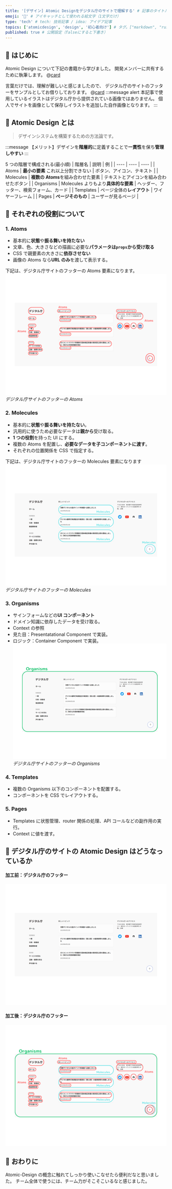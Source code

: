 ```yaml
---
title: '[デザイン] Atomic Designをデジタル庁のサイトで理解する' # 記事のタイトル
emoji: '🎨' # アイキャッチとして使われる絵文字（1文字だけ）
type: 'tech' # tech: 技術記事 / idea: アイデア記事
topics: ['atomicdesign', 'design', '初心者向け'] # タグ。["markdown", "rust", "aws"]のように指定する
published: true # 公開設定（falseにすると下書き）
---
```


## 🌱 はじめに

Atomic Design について下記の書籍から学びました。
開発メンバーに共有するために執筆します。
@[card](https://gihyo.jp/book/2022/978-4-297-12916-3)

言葉だけでは、理解が難しいと感じましたので、
デジタル庁のサイトのフッターをサンプルとしてお借りしております。
@[card](https://www.digital.go.jp/)
:::message alert
本記事で使用しているイラストはデジタル庁から提供されている画像ではありません。
個人でサイトを画像として保存しイラストを追加した自作画像となります。
:::

## 🌱 Atomic Design とは

> デザインシステムを構築するための方法論です。

:::message
【メリット】デザインを**階層的**に定義することで**一貫性**を保ち**管理しやすい**
:::

5 つの階層で構成される(最小順)
| 階層名 | 説明 | 例 |
| ---- | ---- | ---- |
| Atoms | **最小の要素** これ以上分割できない | ボタン、アイコン、テキスト |
| Molecules | **複数の Atoms**を組み合わせた要素 | テキストとアイコンを組み合わせたボタン |
| Organisms | Molecules よりもより**具体的な要素** | ヘッダー、フッター、検索フォーム、カード |
| Templates | ページ全体の**レイアウト** | ワイヤーフレーム |
| Pages | **ページそのもの** | ユーザーが見るページ |

## 🌱 それぞれの役割について

### 1. Atoms

- 基本的に**状態**や**振る舞いを持たない**
- 文章、色、大きさなどの描画に必要な**パラメータは`props`から受け取る**
- CSS で親要素の大きさに**依存させない**
- 画像の Atoms なら**URL のみ**を渡して表示する。

下記は、デジタル庁サイトのフッターの Atoms 要素になります。
![Atomic-Design-Atoms](/images/articles/atomic-design-for-digital/Atomic-Design-Atoms.png)
_デジタル庁サイトのフッターの Atoms_

### 2. Molecules

- 基本的に**状態**や**振る舞いを持たない**。
- 汎用的に使うため必要なデータは**親から**受け取る。
- **1 つの役割**を持った UI にする。
- 複数の Atoms を配置し、**必要なデータを子コンポーネントに渡す**。
- それぞれの位置関係を CSS で指定する。

下記は、デジタル庁サイトのフッターの Molecules 要素になります
![Atomic-Design-Molecules](/images/articles/atomic-design-for-digital/Atomic-Design-Molecules.png)
_デジタル庁サイトのフッターの Molecules_

### 3. Organisms

- サインフォームなどの**UI コンポーネント**
- ドメイン知識に依存したデータを受け取る。
- Context の参照
- 見た目：Presentatational Component で実装。
- ロジック：Container Component で実装。
  ![Atomic-Design-Organisms](/images/articles/atomic-design-for-digital/Atomic-Design-Organisms.png)
  _デジタル庁サイトのフッターの Organisms_

### 4. Templates

- 複数の Organisms 以下のコンポーネントを配置する。
- コンポーネントを CSS でレイアウトする。

### 5. Pages

- Templates に状態管理、router 関係の処理、API コールなどの副作用の実行。
- Context に値を渡す。

## 🌱 デジタル庁のサイトの Atomic Design はどうなっているか

#### 加工前：デジタル庁のフッター

![Atomic-Design-step00](/images/articles/atomic-design-for-digital/Atomic-Design-step00.png)

#### 加工後：デジタル庁のフッター

![Atomic-Design-step01](/images/articles/atomic-design-for-digital/Atomic-Design-step01.png)

## 🌱 おわりに

Atomic-Design の概念に触れてしっかり使いこなせたら便利だなと思いました。
チーム全体で使うには、チーム力がそこそこいるなと感じました。
